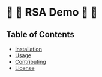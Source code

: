 # 🔏 🔑 RSA Demo 🔑 🔏

## Table of Contents
- [Installation](#installation)
- [Usage](#usage)
- [Contributing](#contributing)
- [License](#license)
